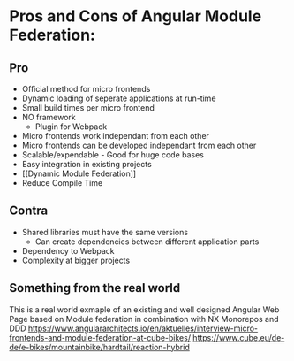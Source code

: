 # Pros and Cons of Angular Module Federation:

## Pro
- Official method for micro frontends
- Dynamic loading of seperate applications at run-time
- Small build times per micro frontend
- NO framework
	- Plugin for Webpack 
- Micro frontends work independant from each other
- Micro frontends can be developed independant from each other
- Scalable/expendable - Good for huge code bases
- Easy integration in existing projects
- [[Dynamic Module Federation]]
- Reduce Compile Time

## Contra
- Shared libraries must have the same versions
	- Can create dependencies between different application parts
- Dependency to Webpack
- Complexity at bigger projects
	


## Something from the real world
This is a real world exmaple of an existing and well designed Angular Web Page based on Module federation in combination with NX Monorepos and DDD
https://www.angulararchitects.io/en/aktuelles/interview-micro-frontends-and-module-federation-at-cube-bikes/
https://www.cube.eu/de-de/e-bikes/mountainbike/hardtail/reaction-hybrid